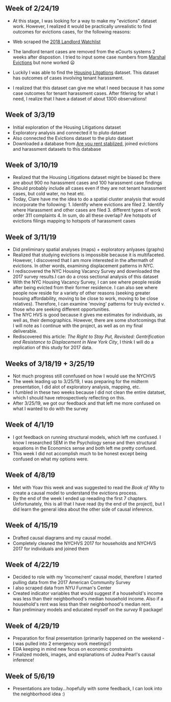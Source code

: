 Week of 2/24/19
---------------

-   At this stage, I was looking for a way to make my "evictions" dataset work. However, I realized it would be practically unrealistic to find outcomes for evictions cases, for the following reasons:

-   Web scraped the [2018 Landlord Watchlist](https://landlordwatchlist.com/)
-   The landlord tenant cases are removed from the eCourts systems 2 weeks after dispostion. I tried to input some case numbers from [Marshal Evictions](https://data.cityofnewyork.us/City-Government/Evictions/6z8x-wfk4/data) but none worked :frowning:
-   Luckily I was able to find the [Housing Litgations](https://data.cityofnewyork.us/Housing-Development/Housing-Litigations/59kj-x8nc) dataset. This dataset has outcomes of cases involving tenant harassment.
-   I realized that this dataset can give me what I need because it has *some* case outcomes for tenant harassment cases. After fitlering for what I need, I realize that I have a dataset of about 1300 observations!

Week of 3/3/19
--------------

-   Initial exploration of the Housing Litigations dataset
-   Exploratory analysis and connected it to pluto dataset
-   Also connected the Evictions dataset to the pluto dataset
-   Downloaded a database from [Are you rent stablized](https://chenrick.carto.com/datasets), joined evictions and harassment datasets to this database

Week of 3/10/19
---------------

-   Realized that the Housing Litigations dataset might be biased bc there are about 900 no harassment cases and 100 harassment case findings
-   Should probably include all cases even if they are not tenant harassment cases, but cold water, no heat etc.
-   Today, Clare have me the idea to do a spatial cluster analysis that would incorporate the following: 1. Identify where evictions are filed 2. Identify where Harassment and other cases are filed 3. different types of work order 311 complaints 4. In sum, do all these overlap? Are hotspots of evictions filings mapping to hotspots of harassment cases

Week of 3/11/19
---------------

-   Did preliminary spatial analyses (maps) + exploratory anlyases (graphs)
-   Realized that studying evictions is impossible because it is multifaceted. However, I discovered that I am more interested in the aftermath of evictions. In other words, examining displacement patterns in NYC.
-   I rediscovered the NYC Housing Vacancy Survey and downloaded the 2017 survey results.I can do a cross sectional analysis of this dataset
-   With the NYC Housing Vacancy Survey, I can see where people reside after being evicted from their former residence. I can also see where people now reside for a variety of other reasons (seeking greater housing affordability, moving to be close to work, moving to be close relatives). Therefore, I can examine 'moving' patterns for truly evicted v. those who are seeking different opportunities.
-   The NYC HVS is good because it gives me estimates for individuals, as well as, their demographics. However, there are some shortcomings that I will note as I continue with the project, as well as on my final deliverable.
-   Rediscovered this article: *The Right to Stay Put, Revisited: Gentrification and Resistance to Displacement in New York City*, I think I will do a replication of this study for 2017 data.

Weeks of 3/18/19 + 3/25/19
--------------------------

-   Not much progress still connfused on how I would use the NYCHVS
-   The week leading up to 3/25/19, I was preparing for the midterm presentation, I did alot of exploratory analysis, mapping, etc.
-   I fumbled in these two weeks because I did not clean the entire datatset, which I should have retrospectively reflecting on this.
-   After 3/25/19, we got our feedback and that left me more confused on what I wanted to do with the survey

Week of 4/1/19
--------------

-   I got feedback on running structural models, which left me confused. I know I researched SEM in the Psychology sense and then structural equations in the Economics sense and both left me pretty confused.
-   This week I did not accomplish much to be honest except being confused on what my options were.

Week of 4/8/19
--------------

-   Met with Yoav this week and was suggested to read the *Book of Why* to create a causal model to understand the evictions process.
-   By the end of the week I ended up reeading the first 7 chapters. Unfortunately, this is all that I have read (by the end of the project), but I did learn the general idea about the other side of causal inference.

Week of 4/15/19
---------------

-   Drafted causal diagrams and my causal model.
-   Completely cleaned the NYCHVS 2017 for households and NYCHVS 2017 for individuals and joined them

Week of 4/22/19
---------------

-   Decided to role with my 'income/rent' causal model, therefore I started pulling data from the 2017 American Community Survey
-   I also scraped data from NYU Furman's Center
-   Created indicator variables that would suggest if a household's income was less than their neighborhood's median household income. Also if a household's rent was less than their neighborhood's median rent.
-   Ran preliminary models and educated myself on the *survey* R package!

Week of 4/29/19
---------------

-   Preparation for final presentation (primarily happened on the weekend - I was pulled into 2 emergency work meetings!)
-   EDA keeping in mind new focus on economic constraints
-   Finalized models, images, and explanations of Judea Pearl's causal inference!

Week of 5/6/19
--------------

-   Presentations are today...hopefully with some feedback, I can look into the neighborhood idea :)
